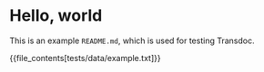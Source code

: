 # Hello, world

This is an example `README.md`, which is used for testing Transdoc.

{{file_contents[tests/data/example.txt]}}
